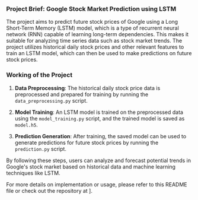 ### Project Brief: Google Stock Market Prediction using LSTM

The project aims to predict future stock prices of Google using a Long Short-Term Memory (LSTM) model, which is a type of recurrent neural network (RNN) capable of learning long-term dependencies. This makes it suitable for analyzing time series data such as stock market trends. The project utilizes historical daily stock prices and other relevant features to train an LSTM model, which can then be used to make predictions on future stock prices.

### Working of the Project
1. **Data Preprocessing**: The historical daily stock price data is preprocessed and prepared for training by running the `data_preprocessing.py` script.
  
2. **Model Training**: An LSTM model is trained on the preprocessed data using the `model_training.py` script, and the trained model is saved as `model.h5`.
  
3. **Prediction Generation**: After training, the saved model can be used to generate predictions for future stock prices by running the `prediction.py` script.

By following these steps, users can analyze and forecast potential trends in Google's stock market based on historical data and machine learning techniques like LSTM.

For more details on implementation or usage, please refer to this README file or check out the repository at ].
